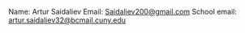 Name: Artur Saidaliev
Email: Saidaliev200@gmail.com
School email: artur.saidaliev32@bcmail.cuny.edu
